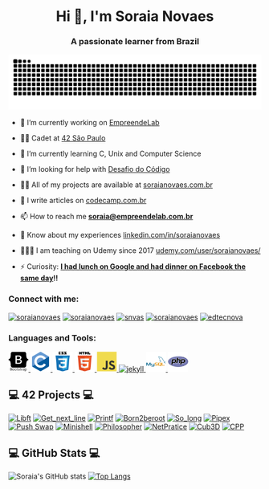 <h1 align="center">Hi 👋, I'm Soraia Novaes</h1>
<h3 align="center">A passionate learner from Brazil</h3>

![Snake animation](https://github.com/snvas/snvas/blob/output/github-contribution-grid-snake.svg)

*  🔭 I’m currently working on [EmpreendeLab](empreendelab.com.br)

*  👩‍🚀 Cadet at [42 São Paulo](https://www.42sp.org.br/)
 
*  🌱 I’m currently learning C, Unix and Computer Science

*  🤝 I’m looking for help with [Desafio do Código](desafiodocodigo.com.br)

*  👨‍💻 All of my projects are available at [soraianovaes.com.br](http://soraianovaes.com.br/)

*  📝 I write articles on [codecamp.com.br](https://codecamp.com.br/)

*  📫 How to reach me **soraia@empreendelab.com.br**

*  📄 Know about my experiences [linkedin.com/in/soraianovaes](https://www.linkedin.com/in/soraianovaes/)

*  👩🏽‍🏫 I am teaching on Udemy since 2017 [udemy.com/user/soraianovaes/](https://www.udemy.com/user/soraianovaes/)

*  ⚡ Curiosity: **[I had lunch on Google and had dinner on Facebook the same day](https://my-trips.soraianovaes.com.br/place/google-california-usa)!!**

<h3 align="left">Connect with me:</h3>
<p align="left">
<a href="https://linkedin.com/in/soraianovaes" target="blank"><img align="center" src="https://raw.githubusercontent.com/rahuldkjain/github-profile-readme-generator/master/src/images/icons/Social/linked-in-alt.svg" alt="soraianovaes" height="30" width="40" /></a>
 <a href="https://fb.com/soraianovaes" target="blank"><img align="center" src="https://raw.githubusercontent.com/rahuldkjain/github-profile-readme-generator/master/src/images/icons/Social/facebook.svg" alt="soraianovaes" height="30" width="40" /></a>
<a href="https://instagram.com/snvas" target="blank"><img align="center" src="https://raw.githubusercontent.com/rahuldkjain/github-profile-readme-generator/master/src/images/icons/Social/instagram.svg" alt="snvas" height="30" width="40" /></a>
 <a href="https://www.youtube.com/c/soraianovaes" target="blank"><img align="center" src="https://raw.githubusercontent.com/rahuldkjain/github-profile-readme-generator/master/src/images/icons/Social/youtube.svg" alt="soraianovaes" height="30" width="40" /></a>
<a href="https://twitter.com/edtecnova" target="blank"><img align="center" src="https://raw.githubusercontent.com/rahuldkjain/github-profile-readme-generator/master/src/images/icons/Social/twitter.svg" alt="edtecnova" height="30" width="40" /></a>
</p>

<h3 align="left">Languages and Tools:</h3>
<p align="left"> <a href="https://getbootstrap.com" target="_blank"> <img src="https://raw.githubusercontent.com/devicons/devicon/master/icons/bootstrap/bootstrap-plain-wordmark.svg" alt="bootstrap" width="40" height="40"/> </a> <a href="https://www.cprogramming.com/" target="_blank"> <img src="https://raw.githubusercontent.com/devicons/devicon/master/icons/c/c-original.svg" alt="c" width="40" height="40"/> </a> <a href="https://www.w3schools.com/css/" target="_blank"> <img src="https://raw.githubusercontent.com/devicons/devicon/master/icons/css3/css3-original-wordmark.svg" alt="css3" width="40" height="40"/> </a> <a href="https://www.w3.org/html/" target="_blank"> <img src="https://raw.githubusercontent.com/devicons/devicon/master/icons/html5/html5-original-wordmark.svg" alt="html5" width="40" height="40"/> </a> <a href="https://developer.mozilla.org/en-US/docs/Web/JavaScript" target="_blank"> <img src="https://raw.githubusercontent.com/devicons/devicon/master/icons/javascript/javascript-original.svg" alt="javascript" width="40" height="40"/> </a> <a href="https://jekyllrb.com/" target="_blank"> <img src="https://www.vectorlogo.zone/logos/jekyllrb/jekyllrb-icon.svg" alt="jekyll" width="40" height="40"/> </a> <a href="https://www.mysql.com/" target="_blank"> <img src="https://raw.githubusercontent.com/devicons/devicon/master/icons/mysql/mysql-original-wordmark.svg" alt="mysql" width="40" height="40"/> </a> <a href="https://www.php.net" target="_blank"> <img src="https://raw.githubusercontent.com/devicons/devicon/master/icons/php/php-original.svg" alt="php" width="40" height="40"/> </a> </p>

## 💻 42 Projects 💻
[![Libft](https://game.42sp.org.br/static/assets/achievements/libfte.png)](https://github.com/snvas/42course_libft)
[![Get_next_line](https://game.42sp.org.br/static/assets/achievements/get_next_linee.png)](https://github.com/snvas/42course_get_next_line)
[![Printf](https://game.42sp.org.br/static/assets/achievements/ft_printfe.png)](https://github.com/snvas/42course_printf)
[![Born2beroot](https://game.42sp.org.br/static/assets/achievements/born2beroote.png)](https://soraianovaes.com.br)
[![So_long](https://game.42sp.org.br/static/assets/achievements/so_longe.png)](https://github.com/snvas/42course_so_long)
[![Pipex](https://game.42sp.org.br/static/assets/achievements/pipexe.png)](https://github.com/snvas/42course_pipex)
[![Push Swap](https://game.42sp.org.br/static/assets/achievements/push_swape.png)](https://github.com/snvas/42course_push_swap)
[![Minishell](https://game.42sp.org.br/static/assets/achievements/minishelle.png)](https://github.com/HcDuller/42_minishell)
[![Philosopher](https://game.42sp.org.br/static/assets/achievements/philosopherse.png)](https://github.com/snvas/42course_philosophers)
[![NetPratice](https://game.42sp.org.br/static/assets/achievements/netpracticee.png)](https://github.com/snvas/netpraticee)
[![Cub3D](https://game.42sp.org.br/static/assets/achievements/cub3de.png)](https://github.com/hde-oliv-42/cub3D)
[![CPP](https://game.42sp.org.br/static/assets/achievements/cppe.png)](https://github.com/snvas/cpp-module00)


## 💻 GitHub Stats 💻
![Soraia's GitHub stats](https://github-readme-stats.vercel.app/api?username=snvas&show_icons=true&theme=tokyonight)
[![Top Langs](https://github-readme-stats.vercel.app/api/top-langs/?username=snvas&layout=compact&theme=tokyonight&show_icons=true)](https://github.com/snvas)
  
